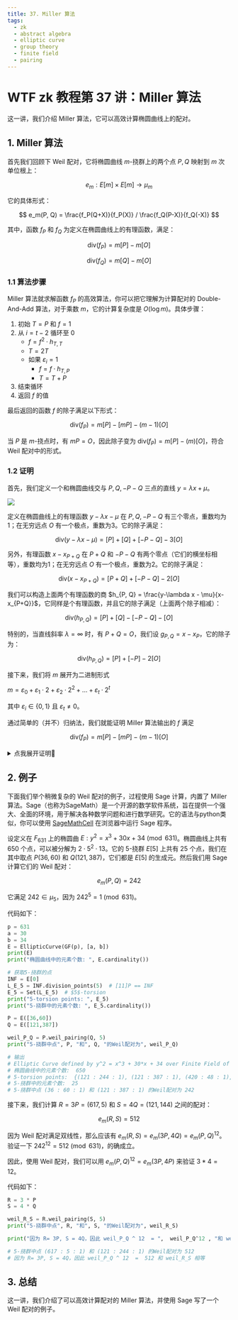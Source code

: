 ```yaml
---
title: 37. Miller 算法
tags:
  - zk
  - abstract algebra
  - elliptic curve
  - group theory
  - finite field
  - pairing
---
```


# WTF zk 教程第 37 讲：Miller 算法

这一讲，我们介绍 Miller 算法，它可以高效计算椭圆曲线上的配对。

## 1. Miller 算法

首先我们回顾下 Weil 配对，它将椭圆曲线 $m$-挠群上的两个点 $P, Q$ 映射到 $m$ 次单位根上：

$$
e_m: E[m] \times E[m] \to \mu_m
$$

它的具体形式：

$$
e_m(P, Q) = \frac{f_P(Q+X)}{f_P(X)} / \frac{f_Q(P-X)}{f_Q(-X)}
$$

其中，函数 $f_P$ 和 $f_Q$ 为定义在椭圆曲线上的有理函数，满足：

$$
\text{div}(f_P) = m[P] - m[O]
$$

$$
\text{div}(f_Q) = m[Q] - m[O]
$$

### 1.1 算法步骤

Miller 算法就求解函数 $f_P$ 的高效算法，你可以把它理解为计算配对的 Double-And-Add 算法，对于乘数 $m$，它的计算复杂度是 $O(\log{m})$。具体步骤：

1. 初始 $T = P$ 和 $f = 1$
2. 从 $i = t - 2$ 循环至 0
   - $f = f^2 \cdot h_{T,T}$
   - $T = 2T$
   - 如果 $\varepsilon_i = 1$
      - $f = f \cdot h_{T,P}$
      - $T = T + P$
3. 结束循环
4. 返回 $f$ 的值

最后返回的函数 $f$ 的除子满足以下形式：

$$
\text{div}(f_P) = m[P] - [mP] - (m-1)[O]
$$

当 $P$ 是 $m$-挠点时，有 $mP = O$，因此除子变为 $\text{div}(f_P) = m[P] - (m)[O]$，符合 Weil 配对中的形式。

### 1.2 证明

首先，我们定义一个和椭圆曲线交与 $P, Q, -P-Q$ 三点的直线 $y = \lambda x + \mu$。

![](./img/37-1.png)

定义在椭圆曲线上的有理函数 $y-\lambda x - \mu$ 在 $P, Q, -P-Q$ 有三个零点，重数均为1；在无穷远点 $O$ 有一个极点，重数为3。它的除子满足：

$$
\text{div}(y-\lambda x - \mu) = [P] + [Q] + [- P - Q] - 3[O]
$$

另外，有理函数 $x-x_{P+Q}$ 在 $P+Q$ 和 $-P-Q$ 有两个零点（它们的横坐标相等），重数均为1；在无穷远点 $O$ 有一个极点，重数为2。它的除子满足：

$$
\text{div}(x-x_{P+Q}) = [P+Q] + [- P - Q] - 2[O]
$$

我们可以构造上面两个有理函数的商 $h_{P, Q} = \frac{y-\lambda x - \mu}{x-x_{P+Q}}$，它同样是个有理函数，并且它的除子满足（上面两个除子相减）：

$$
\text{div}(h_{P, Q}) = [P] + [Q] - [- P - Q] - [O]
$$

特别的，当直线斜率 $\lambda = \infty$ 时，有 $P + Q = O$，我们设 $g_{P,Q} = x - x_P$，它的除子为：

$$
\text{div}(h_{P, Q}) = [P] + [-P] - 2[O]
$$

接下来，我们将 $m$ 展开为二进制形式

$m = \varepsilon_0 + \varepsilon_1 \cdot 2 + \varepsilon_2 \cdot 2^2 + \ldots + \varepsilon_t \cdot 2^t$

其中 $\varepsilon_i \in \{0, 1\}$ 且 $\varepsilon_t \neq 0$。

通过简单的（并不）归纳法，我们就能证明 Miller 算法输出的 $f$ 满足

$$
\text{div}(f_P) = m[P] - [mP] - (m-1)[O]
$$

<details><summary>点我展开证明👀</summary>

设正整数 $m$ 的二进制表示为 $m = \overline{b_{n-1}b_{n-2}...b_0}, b_i \in \{0, 1\}, b_{n-1} = 1$

首先 $m_1 = b_{n-1}$ 时，算法返回 $1$ 且 $T = P$，$1$是常数，既没有零点也没有极点。将$m=1$ 代入 $\text{div}(f_P)$，所有的项都消掉了，因此 $m_1 = b_{n-1}$ 成立。

设 $m_i = \overline{b_{n-1}b_{n-2}...b_{n-i}}$。有 $T = m_iP$，$\text{div}(f_P) = m_i[P] - [m_iP] - (m_i-1)[\mathcal{O}]$ 成立。我们需要证明 $m_{i+1} = \overline{b_{n-1}b_{n-2}...b_{n-i-1}}$ 时的情况成立：

假设 $b_{n-i-1} = 0$，则不走 if 分支，我们实际的运算为 $f' = f^2 \cdot g_{m_iP, m_iP}, m_iP = 2m_iP$。则此时新的 $\text{div}(f')$：


$$ = 2(m_i[P] - [m_iP] - (m_i-1)[\mathcal{O}]) + ([m_iP] + [m_iP] - [2m_iP] - [\mathcal{O}])$$

$$ = m_{i+1}[P] - 2[m_iP] - 2(m_i - 1)[\mathcal{O}] + 2[m_iP] - [m_{i+1}]P - [\mathcal{O}]$$

$$ = m_{i+1}[P] - [m_{i+1}]P - (m_{i+1} - 1)[\mathcal{O}]$$


结果正确，并且此时 $T' = 2T = 2m_iP = m_{i+1}P$，也符合归纳要求，因此归纳在 $b_{n-i-1} = 0$ 分支下成立。同理也可证得 $b_{n-i-1} = 1$ 分支下成立。

综上所述，该算法可以生成有理函数 $f_P$, 使得 $\text{div}(f_P) = m[P] - [mP] - (m-1)[\mathcal{O}]$。Q.E.D


</details>

## 2. 例子

下面我们举个稍微复杂的 Weil 配对的例子，过程使用 Sage 计算，内置了 Miller 算法。Sage（也称为SageMath）是一个开源的数学软件系统，旨在提供一个强大、全面的环境，用于解决各种数学问题和进行数学研究。它的语法与python类似，你可以使用 [SageMathCell](https://sagecell.sagemath.org/) 在浏览器中运行 Sage 程序。

设定义在 $F_{631}$ 上的椭圆曲 $E: y^2 = x^3 + 30x + 34 \pmod{631}$。椭圆曲线上共有 650 个点，可以被分解为 $2 \cdot 5^2 \cdot 13$。它的 $5$-挠群 $E[5]$ 上共有 25 个点，我们在其中取点 $P(36, 60)$ 和 $Q(121, 387)$，它们都是 $E[5]$ 的生成元。然后我们用 Sage 计算它们的 Weil 配对：

$$
e_m(P, Q) = 242
$$

它满足 $242 \in \mu_5$，因为 $242^5 = 1 \pmod{631}$。

代码如下：

```python
p = 631
a = 30
b = 34
E = EllipticCurve(GF(p), [a, b])
print(E)
print("椭圆曲线中的元素个数: ", E.cardinality())

# 获取5-挠群的点
INF = E[0]
L_E_5 = INF.division_points(5)  # [11]P == INF
E_5 = Set(L_E_5)  # $5$-torsion
print("5-torsion points: ", E_5)
print("5-挠群中的元素个数: ", E_5.cardinality())

P = E([36,60])
Q = E([121,387])

weil_P_Q = P.weil_pairing(Q, 5)
print("5-挠群中点", P, "和", Q, "的Weil配对为", weil_P_Q)

# 输出
# Elliptic Curve defined by y^2 = x^3 + 30*x + 34 over Finite Field of size 631
# 椭圆曲线中的元素个数:  650
# 5-torsion points:  {(121 : 244 : 1), (121 : 387 : 1), (420 : 48 : 1), (0 : 1 : 0), (531 : 613 : 1), (36 : 60 : 1), (586 : 584 : 1), (428 : 25 : 1), (586 : 47 : 1), (339 : 132 : 1), (289 : 362 : 1), (575 : 7 : 1), (511 : 23 : 1), (511 : 608 : 1), (617 : 626 : 1), (575 : 624 : 1), (595 : 221 : 1), (617 : 5 : 1), (595 : 410 : 1), (36 : 571 : 1), (531 : 18 : 1), (339 : 499 : 1), (289 : 269 : 1), (428 : 606 : 1), (420 : 583 : 1)}
# 5-挠群中的元素个数:  25
# 5-挠群中点 (36 : 60 : 1) 和 (121 : 387 : 1) 的Weil配对为 242
```

接下来，我们计算 $R = 3P = (617, 5)$ 和 $S = 4Q = (121, 144)$ 之间的配对：

$$
e_m(R, S) = 512
$$

因为 Weil 配对满足双线性，那么应该有 $e_m(R, S) = e_m(3P, 4Q) = e_m(P,Q)^{12}$。验证一下 $242^{12} = 512 \pmod{631}$，的确成立。

因此，使用 Weil 配对，我们可以用 $e_m(P, Q)^{12} = e_m(3P,4P)$ 来验证 $3 * 4 = 12$。

代码如下：

```python
R = 3 * P
S = 4 * Q

weil_R_S = R.weil_pairing(S, 5)
print("5-挠群中点", R, "和", S, "的Weil配对为", weil_R_S)

print("因为 R= 3P, S = 4Q，因此 weil_P_Q ^ 12  = ",  weil_P_Q^12 , "和 weil_R_S 相等")

# 5-挠群中点 (617 : 5 : 1) 和 (121 : 244 : 1) 的Weil配对为 512
# 因为 R= 3P, S = 4Q，因此 weil_P_Q ^ 12  =  512 和 weil_R_S 相等
```

## 3. 总结

这一讲，我们介绍了可以高效计算配对的 Miller 算法，并使用 Sage 写了一个 Weil 配对的例子。